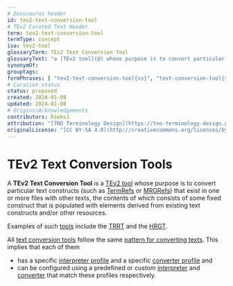 ```yaml
---
# Docusaurus header
id: tev2-text-conversion-tool
# TEv2 Curated Text Header
term: tev2-text-conversion-tool
termType: concept
isa: tev2-tool
glossaryTerm: TEv2 Text Conversion Tool
glossaryText: "a [TEv2 tool](@) whose purpose is to convert particular text constructs (such as [TermRefs](@) or [MRGRefs](@)) that exist in one or more files with other texts, the contents of which consists of some fixed construct that is populated with elements derived from existing text constructs and/or other resources."
synonymOf: 
grouptags: 
formPhrases: [ "tev2-text-conversion-tool{ss}", "text-conversion-tool{ss}", "conversion-tool{ss}" ]
# Curation status
status: proposed
created: 2024-01-08
updated: 2024-01-08
# Origins/Acknowledgements
contributors: RieksJ
attribution: "[TNO Terminology Design](https://tno-terminology-design.github.io/tev2-specifications/docs)"
originalLicense: "[CC BY-SA 4.0](http://creativecommons.org/licenses/by-sa/4.0/?ref=chooser-v1)"
---
```


# TEv2 Text Conversion Tools

A **TEv2 Text Conversion Tool** is a [TEv2 tool](@) whose purpose is to convert particular text constructs (such as [TermRefs](@) or [MRGRefs](@)) that exist in one or more files with other texts, the contents of which consists of some fixed construct that is populated with elements derived from existing text constructs and/or other resources.

Examples of such [tools](tev2-text-conversion-tool@) include the [TRRT](@) and the [HRGT](@).

All [text conversion tools](@) follow the same [pattern for converting texts](/docs/overview/tev2-text-conversion). This implies that each of them

- has a specific [interpreter profile](@) and a specific [converter profile](@) and
- can be configured using a predefined or custom [interpreter](@) and [converter](@) that match these profiles respectively.